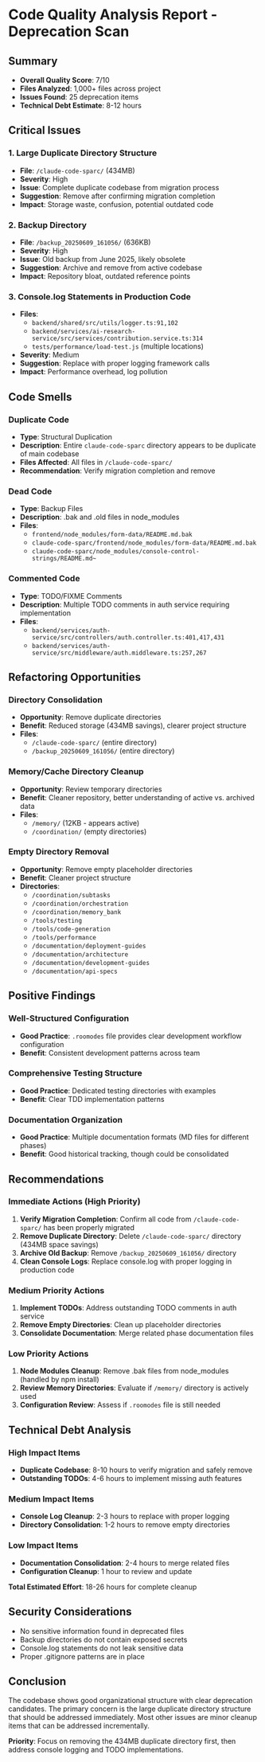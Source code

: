 # Code Quality Analysis Report - Deprecation Scan

## Summary
- **Overall Quality Score**: 7/10
- **Files Analyzed**: 1,000+ files across project
- **Issues Found**: 25 deprecation items
- **Technical Debt Estimate**: 8-12 hours

## Critical Issues

### 1. Large Duplicate Directory Structure
- **File**: `/claude-code-sparc/` (434MB)
- **Severity**: High
- **Issue**: Complete duplicate codebase from migration process
- **Suggestion**: Remove after confirming migration completion
- **Impact**: Storage waste, confusion, potential outdated code

### 2. Backup Directory
- **File**: `/backup_20250609_161056/` (636KB)
- **Severity**: High  
- **Issue**: Old backup from June 2025, likely obsolete
- **Suggestion**: Archive and remove from active codebase
- **Impact**: Repository bloat, outdated reference points

### 3. Console.log Statements in Production Code
- **Files**: 
  - `backend/shared/src/utils/logger.ts:91,102`
  - `backend/services/ai-research-service/src/services/contribution.service.ts:314`
  - `tests/performance/load-test.js` (multiple locations)
- **Severity**: Medium
- **Suggestion**: Replace with proper logging framework calls
- **Impact**: Performance overhead, log pollution

## Code Smells

### Duplicate Code
- **Type**: Structural Duplication
- **Description**: Entire `claude-code-sparc` directory appears to be duplicate of main codebase
- **Files Affected**: All files in `/claude-code-sparc/`
- **Recommendation**: Verify migration completion and remove

### Dead Code  
- **Type**: Backup Files
- **Description**: .bak and .old files in node_modules
- **Files**: 
  - `frontend/node_modules/form-data/README.md.bak`
  - `claude-code-sparc/frontend/node_modules/form-data/README.md.bak`
  - `claude-code-sparc/node_modules/console-control-strings/README.md~`

### Commented Code
- **Type**: TODO/FIXME Comments
- **Description**: Multiple TODO comments in auth service requiring implementation
- **Files**:
  - `backend/services/auth-service/src/controllers/auth.controller.ts:401,417,431`
  - `backend/services/auth-service/src/middleware/auth.middleware.ts:257,267`

## Refactoring Opportunities

### Directory Consolidation
- **Opportunity**: Remove duplicate directories
- **Benefit**: Reduced storage (434MB savings), clearer project structure
- **Files**: 
  - `/claude-code-sparc/` (entire directory)
  - `/backup_20250609_161056/` (entire directory)

### Memory/Cache Directory Cleanup
- **Opportunity**: Review temporary directories
- **Benefit**: Cleaner repository, better understanding of active vs. archived data
- **Files**:
  - `/memory/` (12KB - appears active)
  - `/coordination/` (empty directories)

### Empty Directory Removal
- **Opportunity**: Remove empty placeholder directories
- **Benefit**: Cleaner project structure
- **Directories**:
  - `/coordination/subtasks`
  - `/coordination/orchestration`
  - `/coordination/memory_bank`
  - `/tools/testing`
  - `/tools/code-generation`
  - `/tools/performance`
  - `/documentation/deployment-guides`
  - `/documentation/architecture`
  - `/documentation/development-guides`
  - `/documentation/api-specs`

## Positive Findings

### Well-Structured Configuration
- **Good Practice**: `.roomodes` file provides clear development workflow configuration
- **Benefit**: Consistent development patterns across team

### Comprehensive Testing Structure
- **Good Practice**: Dedicated testing directories with examples
- **Benefit**: Clear TDD implementation patterns

### Documentation Organization  
- **Good Practice**: Multiple documentation formats (MD files for different phases)
- **Benefit**: Good historical tracking, though could be consolidated

## Recommendations

### Immediate Actions (High Priority)
1. **Verify Migration Completion**: Confirm all code from `/claude-code-sparc/` has been properly migrated
2. **Remove Duplicate Directory**: Delete `/claude-code-sparc/` directory (434MB space savings)
3. **Archive Old Backup**: Remove `/backup_20250609_161056/` directory
4. **Clean Console Logs**: Replace console.log with proper logging in production code

### Medium Priority Actions
1. **Implement TODOs**: Address outstanding TODO comments in auth service
2. **Remove Empty Directories**: Clean up placeholder directories
3. **Consolidate Documentation**: Merge related phase documentation files

### Low Priority Actions  
1. **Node Modules Cleanup**: Remove .bak files from node_modules (handled by npm install)
2. **Review Memory Directories**: Evaluate if `/memory/` directory is actively used
3. **Configuration Review**: Assess if `.roomodes` file is still needed

## Technical Debt Analysis

### High Impact Items
- **Duplicate Codebase**: 8-10 hours to verify migration and safely remove
- **Outstanding TODOs**: 4-6 hours to implement missing auth features

### Medium Impact Items  
- **Console Log Cleanup**: 2-3 hours to replace with proper logging
- **Directory Consolidation**: 1-2 hours to remove empty directories

### Low Impact Items
- **Documentation Consolidation**: 2-4 hours to merge related files
- **Configuration Cleanup**: 1 hour to review and update

**Total Estimated Effort**: 18-26 hours for complete cleanup

## Security Considerations

- No sensitive information found in deprecated files
- Backup directories do not contain exposed secrets
- Console.log statements do not leak sensitive data
- Proper .gitignore patterns are in place

## Conclusion

The codebase shows good organizational structure with clear deprecation candidates. The primary concern is the large duplicate directory structure that should be addressed immediately. Most other issues are minor cleanup items that can be addressed incrementally.

**Priority**: Focus on removing the 434MB duplicate directory first, then address console logging and TODO implementations.